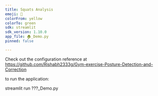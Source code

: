 ```yaml
---
title: Squats Analysis
emoji: 🐨
colorFrom: yellow
colorTo: green
sdk: streamlit
sdk_version: 1.10.0
app_file: 🏠️_Demo.py
pinned: false

---
```


Check out the configuration reference at https://github.com/Rishabh2333g/Gym-exercise-Posture-Detection-and-Correction

to run the application:

streamlit run ???_Demo.py
